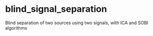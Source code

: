 # blind_signal_separation
Blind separation of two sources using two signals, with ICA and SOBI algorithms
